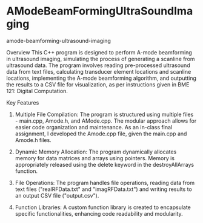 # AModeBeamFormingUltraSoundImaging
amode-beamforming-ultrasound-imaging

Overview
This C++ program is designed to perform A-mode beamforming in ultrasound imaging, simulating the process of generating a scanline from ultrasound data. 
The program involves reading pre-processed ultrasound data from text files, calculating transducer element locations and scanline locations, implementing the A-mode beamforming algorithm, and outputting the results to a CSV file for visualization, as per instructions given in BME 121: Digital Computation.


Key Features
1. Multiple File Compilation: The program is structured using multiple files - main.cpp, Amode.h, and AMode.cpp. The modular approach allows for easier code organization and maintenance. As an in-class final assignment, I developed the Amode.cpp file, given the main.cpp and Amode.h files.

2. Dynamic Memory Allocation: The program dynamically allocates memory for data matrices and arrays using pointers. Memory is appropriately released using the delete keyword in the destroyAllArrays function.

3. File Operations: The program handles file operations, reading data from text files ("realRFData.txt" and "imagRFData.txt") and writing results to an output CSV file ("output.csv").

4. Function Libraries: A custom function library is created to encapsulate specific functionalities, enhancing code readability and modularity.
